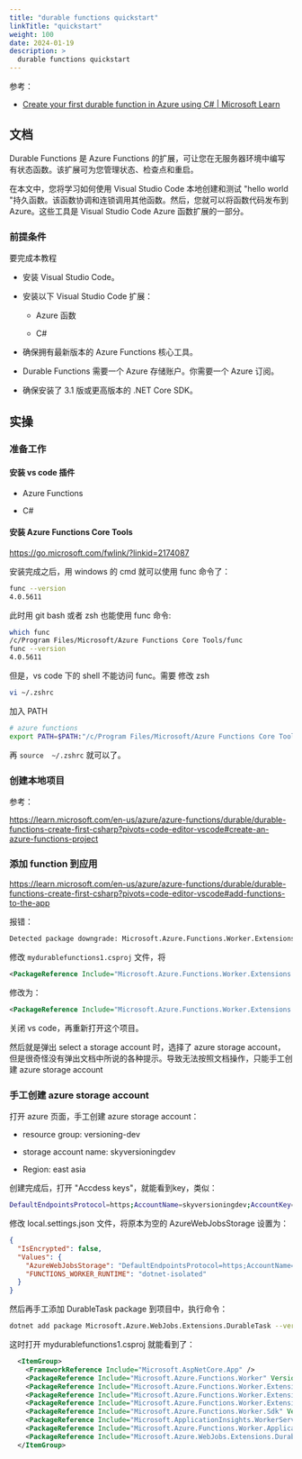 ```yaml
---
title: "durable functions quickstart"
linkTitle: "quickstart"
weight: 100
date: 2024-01-19
description: >
  durable functions quickstart
---
```




参考：

- [Create your first durable function in Azure using C# | Microsoft Learn](https://learn.microsoft.com/en-us/azure/azure-functions/durable/durable-functions-create-first-csharp?pivots=code-editor-vscode)

## 文档

Durable Functions 是 Azure Functions 的扩展，可让您在无服务器环境中编写有状态函数。该扩展可为您管理状态、检查点和重启。

在本文中，您将学习如何使用 Visual Studio Code 本地创建和测试 "hello world "持久函数。该函数协调和连锁调用其他函数。然后，您就可以将函数代码发布到 Azure。这些工具是 Visual Studio Code Azure 函数扩展的一部分。

### 前提条件

要完成本教程

- 安装 Visual Studio Code。

- 安装以下 Visual Studio Code 扩展：

  - Azure 函数

  - C#

- 确保拥有最新版本的 Azure Functions 核心工具。

- Durable Functions 需要一个 Azure 存储账户。你需要一个 Azure 订阅。

- 确保安装了 3.1 版或更高版本的 .NET Core SDK。



## 实操



### 准备工作

#### 安装 vs code 插件

- Azure Functions

- C#

#### 安装 Azure Functions Core Tools

https://go.microsoft.com/fwlink/?linkid=2174087 

安装完成之后，用 windows 的 cmd 就可以使用 func 命令了：

```bash
func --version
4.0.5611
```

此时用 git bash 或者 zsh 也能使用 func 命令:

```bash
which func
/c/Program Files/Microsoft/Azure Functions Core Tools/func
func --version
4.0.5611
```

但是，vs code 下的 shell 不能访问 func。需要 修改 zsh 

```bash
vi ~/.zshrc
```

加入 PATH

```bash
# azure functions
export PATH=$PATH:"/c/Program Files/Microsoft/Azure Functions Core Tools/"
```

再 `source  ~/.zshrc` 就可以了。



### 创建本地项目

参考：

https://learn.microsoft.com/en-us/azure/azure-functions/durable/durable-functions-create-first-csharp?pivots=code-editor-vscode#create-an-azure-functions-project



### 添加 function 到应用



https://learn.microsoft.com/en-us/azure/azure-functions/durable/durable-functions-create-first-csharp?pivots=code-editor-vscode#add-functions-to-the-app

报错：

```bash
Detected package downgrade: Microsoft.Azure.Functions.Worker.Extensions.Http from 3.1.0 to 3.0.13. Reference the package directly from the project to select a different version.  
```

修改 `mydurablefunctions1.csproj` 文件，将

```xml
<PackageReference Include="Microsoft.Azure.Functions.Worker.Extensions.Http" Version="3.0.13" />
```

修改为：

```xml
<PackageReference Include="Microsoft.Azure.Functions.Worker.Extensions.Http" Version="3.1.0" />
```

关闭 vs code，再重新打开这个项目。

然后就是弹出 select a storage account 时，选择了  azure storage account，但是很奇怪没有弹出文档中所说的各种提示。导致无法按照文档操作，只能手工创建  azure storage account



### 手工创建 azure storage account

打开 azure 页面，手工创建 azure storage account：

- resource group:  versioning-dev

- storage account name:  skyversioningdev

- Region: east asia

创建完成后，打开 "Accdess keys"，就能看到key，类似：

```bash
DefaultEndpointsProtocol=https;AccountName=skyversioningdev;AccountKey=5dx xxxxxxxxxxxxxxxxxxxxxxxxxxxxxxxxxxxxxxxxxEvy2+AStFSJ8zg==;EndpointSuffix=core.windows.net
```

修改 local.settings.json 文件，将原本为空的 AzureWebJobsStorage 设置为：

```json
{
  "IsEncrypted": false,
  "Values": {
    "AzureWebJobsStorage": "DefaultEndpointsProtocol=https;AccountName=skyversioningdev;AccountKey=5dx xxxxxxxxxxxxxxxxxxxxxxxxxxxxxxxxxxxxxxxxxEvy2+AStFSJ8zg==;EndpointSuffix=core.windows.net",
    "FUNCTIONS_WORKER_RUNTIME": "dotnet-isolated"
  }
}
```

然后再手工添加 DurableTask package 到项目中，执行命令：

```bash
dotnet add package Microsoft.Azure.WebJobs.Extensions.DurableTask --version 2.13.1
```

这时打开 mydurablefunctions1.csproj 就能看到了：

```xml
  <ItemGroup>
    <FrameworkReference Include="Microsoft.AspNetCore.App" />
    <PackageReference Include="Microsoft.Azure.Functions.Worker" Version="1.20.1" />
    <PackageReference Include="Microsoft.Azure.Functions.Worker.Extensions.DurableTask" Version="1.0.0" />
    <PackageReference Include="Microsoft.Azure.Functions.Worker.Extensions.Http" Version="3.1.0" />
    <PackageReference Include="Microsoft.Azure.Functions.Worker.Extensions.Http.AspNetCore" Version="1.2.0" />
    <PackageReference Include="Microsoft.Azure.Functions.Worker.Sdk" Version="1.16.4" />
    <PackageReference Include="Microsoft.ApplicationInsights.WorkerService" Version="2.21.0" />
    <PackageReference Include="Microsoft.Azure.Functions.Worker.ApplicationInsights" Version="1.1.0" />
    <PackageReference Include="Microsoft.Azure.WebJobs.Extensions.DurableTask" Version="2.13.1" />
  </ItemGroup>
```


